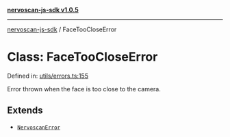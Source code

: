 [**nervoscan-js-sdk v1.0.5**](../README.md)

***

[nervoscan-js-sdk](../globals.md) / FaceTooCloseError

# Class: FaceTooCloseError

Defined in: [utils/errors.ts:155](https://github.com/nervotec/nervoscan-js/blob/a3e202b0aed347d51c982d0e67d7d962d141bec3/src/api/utils/errors.ts#L155)

Error thrown when the face is too close to the camera.

## Extends

- [`NervoscanError`](NervoscanError.md)
